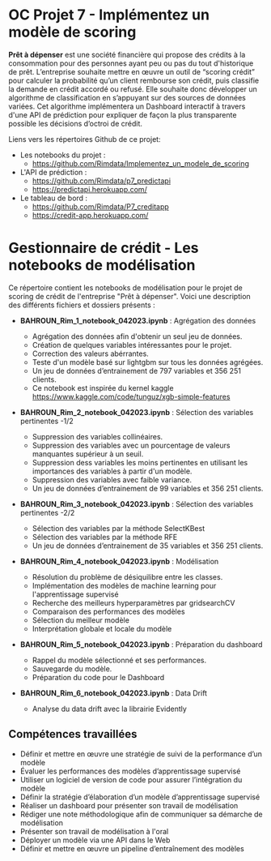 # OC Projet 7 - Implémentez un modèle de scoring
**Prêt à dépenser** est une société financière qui propose des crédits à la consommation pour des personnes ayant peu ou pas du tout d'historique de prêt.
L’entreprise souhaite mettre en œuvre un outil de “scoring crédit” pour calculer la probabilité qu’un client rembourse son crédit, puis classifie la demande en crédit accordé ou refusé. Elle souhaite donc développer un algorithme de classification en s’appuyant sur des sources de données variées. Cet algorithme implémentera un Dashboard interactif à travers d'une API de prédiction pour expliquer de façon la plus transparente possible les décisions d’octroi de crédit.

Liens vers les répertoires Github de ce projet:
* Les notebooks du projet : 
  * https://github.com/Rimdata/Implementez_un_modele_de_scoring
* L'API de prédiction :
  * https://github.com/Rimdata/p7_predictapi
  * https://predictapi.herokuapp.com/
* Le tableau de bord : 
  * https://github.com/Rimdata/P7_creditapp
  * https://credit-app.herokuapp.com/

# Gestionnaire de crédit - Les notebooks de modélisation

Ce répertoire contient les notebooks de modélisation pour le projet de scoring de crédit de l'entreprise "Prêt à dépenser".
Voici une description des différents fichiers et dossiers présents :

* **BAHROUN_Rim_1_notebook_042023.ipynb** : Agrégation des données
  * Agrégation des données afin d'obtenir un seul jeu de données.
  * Création de quelques variables intéressantes pour le projet.
  * Correction des valeurs abérrantes.
  * Teste d'un modèle basé sur lightgbm sur tous les données agrégées.
  * Un jeu de données d’entrainement de 797 variables et 356 251 clients.
  * Ce notebook est inspirée du kernel kaggle https://www.kaggle.com/code/tunguz/xgb-simple-features 
 
* **BAHROUN_Rim_2_notebook_042023.ipynb** : Sélection des variables pertinentes -1/2
  * Suppression des variables collinéaires.
  * Suppression des variables avec un pourcentage de valeurs manquantes supérieur à un seuil.
  * Suppression dess variables les moins pertinentes en utilisant les importances des variables à partir d'un modèle.
  * Suppression des variables avec faible variance.
  * Un jeu de données d’entrainement de 99 variables et 356 251 clients.

* **BAHROUN_Rim_3_notebook_042023.ipynb** : Sélection des variables pertinentes -2/2
  * Sélection des variables par la méthode SelectKBest
  * Sélection des variables par la méthode RFE
  * Un jeu de données d’entrainement de 35 variables et 356 251 clients.

* **BAHROUN_Rim_4_notebook_042023.ipynb** : Modélisation
  * Résolution du problème de désiquilibre entre les classes.
  * Implémentation des modèles de machine learning pour l'apprentissage supervisé 
  * Recherche des meilleurs hyperparamètres par gridsearchCV
  * Comparaison des performances des modèles
  * Sélection du meilleur modèle
  * Interprétation globale et locale du modèle

* **BAHROUN_Rim_5_notebook_042023.ipynb** : Préparation du dashboard
  * Rappel du modèle sélectionné et ses performances.
  * Sauvegarde du modèle.
  * Préparation du code pour le Dashboard

* **BAHROUN_Rim_6_notebook_042023.ipynb** : Data Drift
  * Analyse du data drift avec la librairie Evidently

##  Compétences travaillées
* Définir et mettre en œuvre une stratégie de suivi de la performance d’un modèle
* Évaluer les performances des modèles d’apprentissage supervisé
* Utiliser un logiciel de version de code pour assurer l’intégration du modèle
* Définir la stratégie d’élaboration d’un modèle d’apprentissage supervisé
* Réaliser un dashboard pour présenter son travail de modélisation
* Rédiger une note méthodologique afin de communiquer sa démarche de modélisation
* Présenter son travail de modélisation à l'oral
* Déployer un modèle via une API dans le Web
* Définir et mettre en œuvre un pipeline d’entraînement des modèles
